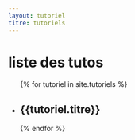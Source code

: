```yaml
---
layout: tutoriel
titre: tutoriels
---
```


# liste des tutos
<ul>
{% for tutoriel in site.tutoriels %}
	<li>
		<h2>{{tutoriel.titre}}</h2>
	</li>
{% endfor %}
</ul>
